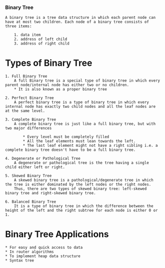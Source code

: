 ### Binary Tree
    
    A binary tree is a tree data structure in which each parent node can have at most two children. Each node of a binary tree consists of three items:

        1. data item
        2. address of left child
        3. address of right child


# Types of Binary Tree

    1. Full Binary Tree
        A full Binary tree is a special type of binary tree in which every parent node/internal node has either two or no children.
        * It is also known as a proper binary tree

    2. Perfect Binary Tree
        A perfect binary tree is a type of binary tree in which every internal node has exactly two child nodes and all the leaf nodes are at the same level.

    3. Complete Binary Tree
        A complete binary tree is just like a full binary tree, but with two major differences

            * Every level must be completely filled
            * All the leaf elements must lean towards the left.
            * The last leaf element might not have a right sibling i.e. a complete binary tree doesn't have to be a full binary tree.

    4. Degenerate or Pathological Tree
        A degenerate or pathological tree is the tree having a single child either left or right.

    5. Skewed Binary Tree
        A skewed binary tree is a pathological/degenerate tree in which the tree is either dominated by the left nodes or the right nodes. 
        Thus, there are two types of skewed binary tree: left-skewed binary tree and right-skewed binary tree.

    6. Balanced Binary Tree
        It is a type of binary tree in which the difference between the height of the left and the right subtree for each node is either 0 or 1.


# Binary Tree Applications

    * For easy and quick access to data
    * In router algorithms
    * To implement heap data structure
    * Syntax tree
